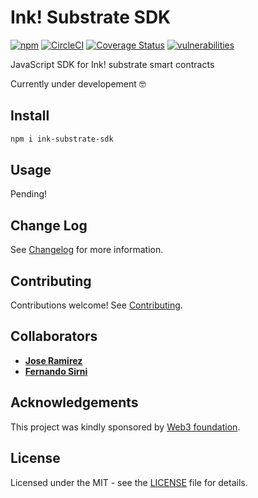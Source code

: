 # Ink! Substrate SDK

[![npm](https://img.shields.io/npm/v/ink-substrate-sdk)](https://www.npmjs.com/package/ink-substrate-sdk)
[![CircleCI](https://circleci.com/gh/blockcoders/ink-substrate-sdk/tree/main.svg?style=svg)](https://circleci.com/gh/blockcoders/ink-substrate-sdk/tree/main)
[![Coverage Status](https://coveralls.io/repos/github/blockcoders/ink-substrate-sdk/badge.svg?branch=main)](https://coveralls.io/github/blockcoders/ink-substrate-sdk?branch=main)
[![vulnerabilities](https://img.shields.io/snyk/vulnerabilities/npm/ink-substrate-sdk)](https://snyk.io/test/github/blockcoders/ink-substrate-sdk)

JavaScript SDK for Ink! substrate smart contracts

Currently under developement 🤓

## Install

```sh
npm i ink-substrate-sdk
```

## Usage

Pending!

## Change Log

See [Changelog](CHANGELOG.md) for more information.

## Contributing

Contributions welcome! See [Contributing](CONTRIBUTING.md).

## Collaborators

- [**Jose Ramirez**](https://github.com/0xslipk)
- [**Fernando Sirni**](https://github.com/fersirni)

## Acknowledgements

This project was kindly sponsored by [Web3 foundation](https://web3.foundation/).

## License

Licensed under the MIT - see the [LICENSE](LICENSE) file for details.
